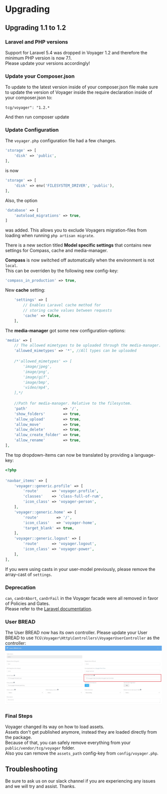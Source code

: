 # Upgrading

## Upgrading 1.1 to 1.2

### Laravel and PHP versions
Support for Laravel 5.4 was dropped in Voyager 1.2 and therefore the minimum PHP version is now 7.1.  
Please update your versions accordingly!

### Update your Composer.json
To update to the latest version inside of your composer.json file make sure to update the version of Voyager inside the require declaration inside of your composer.json to:

`tcg/voyager": "1.2.*`

And then run composer update

### Update Configuration
The `voyager.php` configuration file had a few changes.

```php
'storage' => [
    'disk' => 'public',
],
```

is now

```php
'storage' => [
    'disk' => env('FILESYSTEM_DRIVER', 'public'),
],
```

Also, the option

```php
'database' => [
    'autoload_migrations' => true,
]
```

was added. This allows you to exclude Voyagers migration-files from loading when running `php artisan migrate`.

There is a new section titled **Model specific settings** that contains new settings for Compass, cache and media-manager.

**Compass** is now switched off automatically when the environment is not `local`.  
This can be overriden by the following new config-key:
```php
'compass_in_production' => true,
```

New **cache** setting:
```php
    'settings' => [
        // Enables Laravel cache method for
        // storing cache values between requests
        'cache' => false,
    ],
```

The **media-manager** got some new configuration-options:
```php
'media' => [
    // The allowed mimetypes to be uploaded through the media-manager.
    'allowed_mimetypes' => '*', //All types can be uploaded

    /*'allowed_mimetypes' => [
        'image/jpeg',
        'image/png',
        'image/gif',
        'image/bmp',
        'video/mp4',
    ],*/

    //Path for media-manager. Relative to the filesystem.
    'path'                => '/',
    'show_folders'        => true,
    'allow_upload'        => true,
    'allow_move'          => true,
    'allow_delete'        => true,
    'allow_create_folder' => true,
    'allow_rename'        => true,
],
```



The top dropdown-items can now be translated by providing a language-key:
```php
<?php

'navbar_items' => [
    'voyager::generic.profile' => [
        'route'      => 'voyager.profile',
        'classes'    => 'class-full-of-rum',
        'icon_class' => 'voyager-person',
    ],
    'voyager::generic.home' => [
        'route'        => '/',
        'icon_class'   => 'voyager-home',
        'target_blank' => true,
    ],
    'voyager::generic.logout' => [
        'route'      => 'voyager.logout',
        'icon_class' => 'voyager-power',
    ],
],
```

If you were using casts in your user-model previously, please remove the array-cast of `settings`.

### Deprecation
`can`, `canOrAbort`, `canOrFail` in the Voyager facade were all removed in favor of Policies and Gates.  
Please refer to the [Laravel documentation](https://laravel.com/docs/authorization).

### User BREAD
The User BREAD now has its own controller.
Please update your User BREAD to use `TCG\Voyager\Http\Controllers\VoyagerUserController` as the controller:
![](../.gitbook/assets/upgrade_controller.jpg)

### Final Steps
Voyager changed its way on how to load assets.  
Assets don't get published anymore, instead they are loaded directly from the package.  
Because of that, you can safely remove everything from your `public/vendor/tcg/voyager` folder.  
Also you can remove the `assets_path` config-key from `config/voyager.php`.

## Troubleshooting

Be sure to ask us on our slack channel if you are experiencing any issues and we will try and assist. Thanks.
